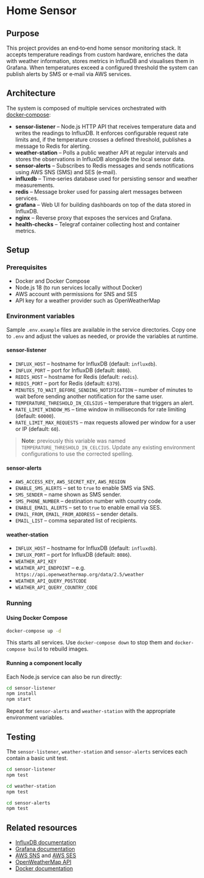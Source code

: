 # Home Sensor

## Purpose
This project provides an end‑to‑end home sensor monitoring stack.  It accepts
temperature readings from custom hardware, enriches the data with weather
information, stores metrics in InfluxDB and visualises them in Grafana.  When
temperatures exceed a configured threshold the system can publish alerts by
SMS or e‑mail via AWS services.

## Architecture
The system is composed of multiple services orchestrated with
[docker‑compose](./docker-compose.yml):

- **sensor-listener** – Node.js HTTP API that receives temperature data and
  writes the readings to InfluxDB.  It enforces configurable request rate
  limits and, if the temperature crosses a defined threshold, publishes a
  message to Redis for alerting.
- **weather-station** – Polls a public weather API at regular intervals and
  stores the observations in InfluxDB alongside the local sensor data.
- **sensor-alerts** – Subscribes to Redis messages and sends notifications
  using AWS SNS (SMS) and SES (e‑mail).
- **influxdb** – Time‑series database used for persisting sensor and weather
  measurements.
- **redis** – Message broker used for passing alert messages between services.
- **grafana** – Web UI for building dashboards on top of the data stored in
  InfluxDB.
- **nginx** – Reverse proxy that exposes the services and Grafana.
- **health-checks** – Telegraf container collecting host and container metrics.

## Setup
### Prerequisites
- Docker and Docker Compose
- Node.js 18 (to run services locally without Docker)
- AWS account with permissions for SNS and SES
- API key for a weather provider such as OpenWeatherMap

### Environment variables
Sample `.env.example` files are available in the service directories. Copy one
to `.env` and adjust the values as needed, or provide the variables at runtime.

#### sensor-listener
- `INFLUX_HOST` – hostname for InfluxDB (default: `influxdb`).
- `INFLUX_PORT` – port for InfluxDB (default: `8086`).
- `REDIS_HOST` – hostname for Redis (default: `redis`).
- `REDIS_PORT` – port for Redis (default: `6379`).
- `MINUTES_TO_WAIT_BEFORE_SENDING_NOTIFICATION` – number of minutes to wait
  before sending another notification for the same user.
- `TEMPERATURE_THRESHOLD_IN_CELSIUS` – temperature that triggers an alert.
- `RATE_LIMIT_WINDOW_MS` – time window in milliseconds for rate limiting (default: `60000`).
- `RATE_LIMIT_MAX_REQUESTS` – max requests allowed per window for a user or IP (default: `60`).
> **Note**: previously this variable was named `TEMPERATURE_THRESHOLD_IN_CELCIUS`. Update any existing environment configurations to use the corrected spelling.

#### sensor-alerts
- `AWS_ACCESS_KEY`, `AWS_SECRET_KEY`, `AWS_REGION`
- `ENABLE_SMS_ALERTS` – set to `true` to enable SMS via SNS.
- `SMS_SENDER` – name shown as SMS sender.
- `SMS_PHONE_NUMBER` – destination number with country code.
- `ENABLE_EMAIL_ALERTS` – set to `true` to enable email via SES.
- `EMAIL_FROM`, `EMAIL_FROM_ADDRESS` – sender details.
- `EMAIL_LIST` – comma separated list of recipients.

#### weather-station
- `INFLUX_HOST` – hostname for InfluxDB (default: `influxdb`).
- `INFLUX_PORT` – port for InfluxDB (default: `8086`).
- `WEATHER_API_KEY`
- `WEATHER_API_ENDPOINT` – e.g. `https://api.openweathermap.org/data/2.5/weather`
- `WEATHER_API_QUERY_POSTCODE`
- `WEATHER_API_QUERY_COUNTRY_CODE`

### Running
#### Using Docker Compose
```bash
docker-compose up -d
```
This starts all services.  Use `docker-compose down` to stop them and
`docker-compose build` to rebuild images.

#### Running a component locally
Each Node.js service can also be run directly:
```bash
cd sensor-listener
npm install
npm start
```
Repeat for `sensor-alerts` and `weather-station` with the appropriate
environment variables.

## Testing
The `sensor-listener`, `weather-station` and `sensor-alerts` services each
contain a basic unit test.

```bash
cd sensor-listener
npm test

cd weather-station
npm test

cd sensor-alerts
npm test
```

## Related resources
- [InfluxDB documentation](https://docs.influxdata.com/influxdb/)
- [Grafana documentation](https://grafana.com/docs/)
- [AWS SNS](https://docs.aws.amazon.com/sns/latest/dg/welcome.html) and
  [AWS SES](https://docs.aws.amazon.com/ses/latest/dg/Welcome.html)
- [OpenWeatherMap API](https://openweathermap.org/api)
- [Docker documentation](https://docs.docker.com/)

